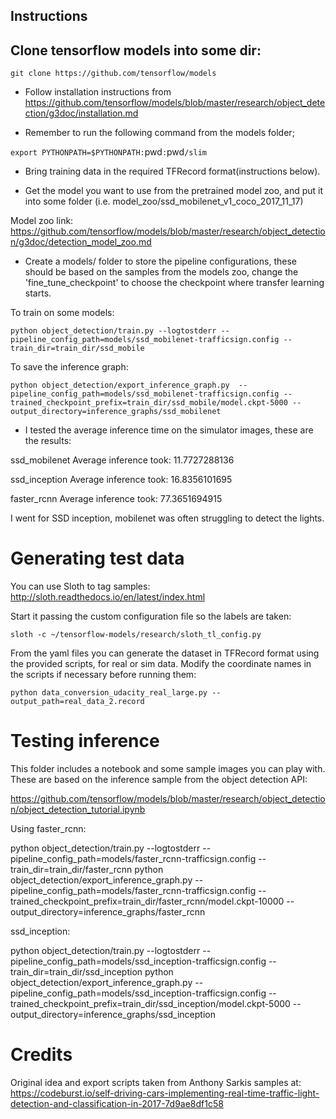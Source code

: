 Instructions
------

Clone tensorflow models into some dir:
- 
`git clone https://github.com/tensorflow/models`

- Follow installation instructions from https://github.com/tensorflow/models/blob/master/research/object_detection/g3doc/installation.md

- Remember to run the following command from the models folder;

`export PYTHONPATH=$PYTHONPATH:`pwd`:`pwd`/slim`

- Bring training data in the required TFRecord format(instructions below).

- Get the model you want to use from the pretrained model zoo, and put it into some folder (i.e. model_zoo/ssd_mobilenet_v1_coco_2017_11_17)

Model zoo link: https://github.com/tensorflow/models/blob/master/research/object_detection/g3doc/detection_model_zoo.md

- Create a models/ folder to store the pipeline configurations, these should be based on the samples from the models zoo, change the 'fine_tune_checkpoint' to choose the checkpoint where transfer learning starts.

To train on some models:
```
python object_detection/train.py --logtostderr --pipeline_config_path=models/ssd_mobilenet-trafficsign.config --train_dir=train_dir/ssd_mobile
```

To save the inference graph:
```
python object_detection/export_inference_graph.py  --pipeline_config_path=models/ssd_mobilenet-trafficsign.config --trained_checkpoint_prefix=train_dir/ssd_mobile/model.ckpt-5000 --output_directory=inference_graphs/ssd_mobilenet
```

- I tested the average inference time on the simulator images, these are the results:

ssd_mobilenet
Average inference took: 11.7727288136

ssd_inception
Average inference took: 16.8356101695

faster_rcnn
Average inference took: 77.3651694915

I went for SSD inception, mobilenet was often struggling to detect the lights.

Generating test data
=======
You can use Sloth to tag samples: http://sloth.readthedocs.io/en/latest/index.html

Start it passing the custom configuration file so the labels are taken:

`sloth -c ~/tensorflow-models/research/sloth_tl_config.py `

From the yaml files you can generate the dataset in TFRecord format using the provided scripts, for real or sim data. Modify the coordinate names in the scripts if necessary before running them:

`python data_conversion_udacity_real_large.py --output_path=real_data_2.record`


Testing inference
=======

This folder includes a notebook and some sample images you can play with. These are based on the inference sample from the object detection API:

https://github.com/tensorflow/models/blob/master/research/object_detection/object_detection_tutorial.ipynb

Using faster_rcnn:

python object_detection/train.py --logtostderr --pipeline_config_path=models/faster_rcnn-trafficsign.config --train_dir=train_dir/faster_rcnn
python object_detection/export_inference_graph.py  --pipeline_config_path=models/faster_rcnn-trafficsign.config --trained_checkpoint_prefix=train_dir/faster_rcnn/model.ckpt-10000 --output_directory=inference_graphs/faster_rcnn

ssd_inception:

python object_detection/train.py --logtostderr --pipeline_config_path=models/ssd_inception-trafficsign.config --train_dir=train_dir/ssd_inception
python object_detection/export_inference_graph.py  --pipeline_config_path=models/ssd_inception-trafficsign.config --trained_checkpoint_prefix=train_dir/ssd_inception/model.ckpt-5000 --output_directory=inference_graphs/ssd_inception

Credits
=====

Original idea and export scripts taken from Anthony Sarkis samples at:
https://codeburst.io/self-driving-cars-implementing-real-time-traffic-light-detection-and-classification-in-2017-7d9ae8df1c58